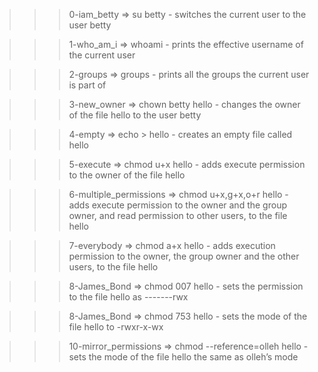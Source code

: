 >>> 0-iam_betty
	=> su betty
	- switches the current user to the user betty

>>> 1-who_am_i
	=> whoami
	- prints the effective username of the current user

>>> 2-groups
	=> groups
	- prints all the groups the current user is part of

>>> 3-new_owner
	=> chown betty hello
	- changes the owner of the file hello to the user betty

>>> 4-empty
	=> echo > hello
	- creates an empty file called hello

>>> 5-execute
	=> chmod u+x hello
	- adds execute permission to the owner of the file hello

>>> 6-multiple_permissions
	=> chmod u+x,g+x,o+r hello
	- adds execute permission to the owner and the group owner, and read permission to other users, to the file hello

>>> 7-everybody
	=> chmod a+x hello
	- adds execution permission to the owner, the group owner and the other users, to the file hello

>>> 8-James_Bond
	=> chmod 007 hello
	-  sets the permission to the file hello as -------rwx

>>> 8-James_Bond
	=> chmod 753 hello
	- sets the mode of the file hello to -rwxr-x-wx

>>> 10-mirror_permissions
	=> chmod --reference=olleh hello
	- sets the mode of the file hello the same as olleh’s mode
